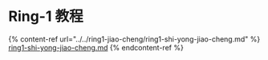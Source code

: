 # Ring-1 教程



{% content-ref url="../../ring1-jiao-cheng/ring1-shi-yong-jiao-cheng.md" %}
[ring1-shi-yong-jiao-cheng.md](../../ring1-jiao-cheng/ring1-shi-yong-jiao-cheng.md)
{% endcontent-ref %}
